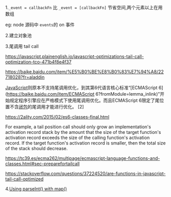 1.`_event = callbackFn`  比 `_event = [callbackFn]` 节省空间,两个元素以上在用数组

eg: node 源码中 `events`的 on 事件



2.建立对象池



3.尾调用 tail call

https://javascript.plainenglish.io/javascript-optimizations-tail-call-optimization-tco-471b4f8e4f37

https://baike.baidu.com/item/%E5%B0%BE%E8%B0%83%E7%94%A8/22718028?fr=aladdin

[JavaScript](https://baike.baidu.com/item/JavaScript?fromModule=lemma_inlink)则原本不支持尾调用优化，到其第6代语言核心标准“[ECMAScript 6](https://baike.baidu.com/item/ECMAScript 6?fromModule=lemma_inlink)”开始规定程序引擎应在严格模式下使用尾调用优化。而且ECMAScript 6限定了尾位置不含[闭包](https://baike.baidu.com/item/闭包?fromModule=lemma_inlink)的尾调用才能进行优化。 [2] 

https://2ality.com/2015/02/es6-classes-final.html

For example, a tail position call should only grow an implementation's activation record stack by the amount that the size of the target function's activation record exceeds the size of the calling function's activation record. If the target function's activation record is smaller, then the total size of the stack should decrease.

https://tc39.es/ecma262/multipage/ecmascript-language-functions-and-classes.html#sec-preparefortailcall

https://stackoverflow.com/questions/37224520/are-functions-in-javascript-tail-call-optimized

4.[Using parseInt() with map()](https://developer.mozilla.org/en-US/docs/Web/JavaScript/Reference/Global_Objects/Array/map#using_parseint_with_map)



